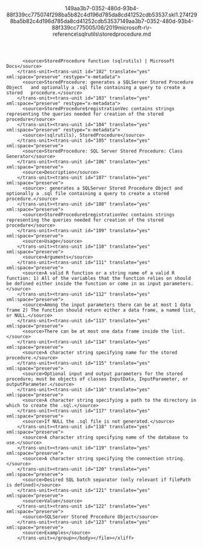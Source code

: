 <?xml version="1.0"?><xliff version="1.2" xmlns="urn:oasis:names:tc:xliff:document:1.2" xmlns:xsi="http://www.w3.org/2001/XMLSchema-instance" xsi:schemaLocation="urn:oasis:names:tc:xliff:document:1.2 xliff-core-1.2-transitional.xsd"><file datatype="xml" original="storedprocedure.md" source-language="en-US" target-language="en-US"><header><tool tool-id="mdxliff" tool-name="mdxliff" tool-version="1.0-1931010" tool-company="Microsoft" /><xliffext:skl_file_name xmlns:xliffext="urn:microsoft:content:schema:xliffextensions">149aa3b7-0352-480d-93b4-88f339cc775074f298ba5b82c4d196d785da8cd41252cdb53537.skl</xliffext:skl_file_name><xliffext:version xmlns:xliffext="urn:microsoft:content:schema:xliffextensions">1.2</xliffext:version><xliffext:ms.openlocfilehash xmlns:xliffext="urn:microsoft:content:schema:xliffextensions">74f298ba5b82c4d196d785da8cd41252cdb53537</xliffext:ms.openlocfilehash><xliffext:ms.sourcegitcommit xmlns:xliffext="urn:microsoft:content:schema:xliffextensions">149aa3b7-0352-480d-93b4-88f339cc7750</xliffext:ms.sourcegitcommit><xliffext:ms.lasthandoff xmlns:xliffext="urn:microsoft:content:schema:xliffextensions">05/06/2019</xliffext:ms.lasthandoff><xliffext:ms.openlocfilepath xmlns:xliffext="urn:microsoft:content:schema:xliffextensions">microsoft-r\r-reference\sqlrutils\storedprocedure.md</xliffext:ms.openlocfilepath></header><body><group id="content" extype="content"><trans-unit id="101" translate="yes" xml:space="preserve" restype="x-metadata">
          <source>StoredProcedure function (sqlrutils) | Microsoft Docs</source>
        </trans-unit><trans-unit id="102" translate="yes" xml:space="preserve" restype="x-metadata">
          <source>StoredProcedure: generates a SQLServer Stored Procedure Object   and optionally a .sql file containing a query to create a stored   procedure.</source>
        </trans-unit><trans-unit id="103" translate="yes" xml:space="preserve" restype="x-metadata">
          <source>StoredProcedure$registrationVec contains strings   representing the queries needed for creation of the stored procedure</source>
        </trans-unit><trans-unit id="104" translate="yes" xml:space="preserve" restype="x-metadata">
          <source>(sqlrutils), StoredProcedure</source>
        </trans-unit><trans-unit id="105" translate="yes" xml:space="preserve">
          <source>StoredProcedure: SQL Server Stored Procedure: Class Generator</source>
        </trans-unit><trans-unit id="106" translate="yes" xml:space="preserve">
          <source>Description</source>
        </trans-unit><trans-unit id="107" translate="yes" xml:space="preserve">
          <source>: generates a SQLServer Stored Procedure Object and optionally a .sql file containing a query to create a stored procedure.</source>
        </trans-unit><trans-unit id="108" translate="yes" xml:space="preserve">
          <source>StoredProcedure$registrationVec contains strings representing the queries needed for creation of the stored procedure</source>
        </trans-unit><trans-unit id="109" translate="yes" xml:space="preserve">
          <source>Usage</source>
        </trans-unit><trans-unit id="110" translate="yes" xml:space="preserve">
          <source>Arguments</source>
        </trans-unit><trans-unit id="111" translate="yes" xml:space="preserve">
          <source>A valid R function or a string name of a valid R function: 1) All of the variables that the function relies on should be defined either inside the function or come in as input parameters.</source>
        </trans-unit><trans-unit id="112" translate="yes" xml:space="preserve">
          <source>Among the input parameters there can be at most 1 data frame 2) The function should return either a data frame, a named list, or NULL.</source>
        </trans-unit><trans-unit id="113" translate="yes" xml:space="preserve">
          <source>There can be at most one data frame inside the list.</source>
        </trans-unit><trans-unit id="114" translate="yes" xml:space="preserve">
          <source>A character string specifying name for the stored procedure.</source>
        </trans-unit><trans-unit id="115" translate="yes" xml:space="preserve">
          <source>Optional input and output parameters for the stored procedure; must be objects of classes InputData, InputParameter, or outputParameter.</source>
        </trans-unit><trans-unit id="116" translate="yes" xml:space="preserve">
          <source>A character string specifying a path to the directory in which to create the .sql.</source>
        </trans-unit><trans-unit id="117" translate="yes" xml:space="preserve">
          <source>If NULL the .sql file is not generated.</source>
        </trans-unit><trans-unit id="118" translate="yes" xml:space="preserve">
          <source>A character string specifying name of the database to use.</source>
        </trans-unit><trans-unit id="119" translate="yes" xml:space="preserve">
          <source>A character string specifying the connection string.</source>
        </trans-unit><trans-unit id="120" translate="yes" xml:space="preserve">
          <source>Desired SQL batch separator (only relevant if filePath is defined)</source>
        </trans-unit><trans-unit id="121" translate="yes" xml:space="preserve">
          <source>Value</source>
        </trans-unit><trans-unit id="122" translate="yes" xml:space="preserve">
          <source>SQLServer Stored Procedure Object</source>
        </trans-unit><trans-unit id="123" translate="yes" xml:space="preserve">
          <source>Examples</source>
        </trans-unit></group></body></file></xliff>